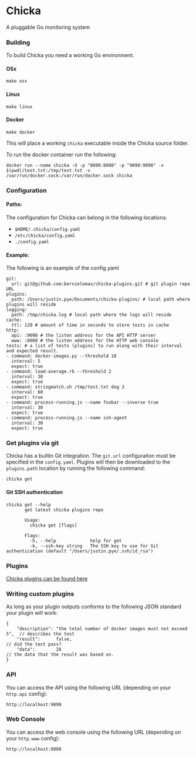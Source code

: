 # Chicka

A pluggable Go monitoring system

### Building

To build Chicka you need a working Go environment.

#### OSx

``` 
make osx
```

#### Linux

``` 
make linux
```

#### Docker

``` 
make docker
```

This will place a working `chicka` executable inside the Chicka source folder.

To run the docker container run the following:

``` 
docker run --name chicka -d -p "8080:8080" -p "9090:9090" -v $(pwd)/test.txt:/tmp/test.txt -v /var/run/docker.sock:/var/run/docker.sock chicka
```

### Configuration

#### Paths:

The configuration for Chicka can belong in the following locations:

* `$HOME/.chicka/config.yaml`
* `/etc/chicka/config.yaml`
* `./config.yaml`

#### Example:

The following is an example of the config.yaml

```
git:
  url: git@github.com:bernielomax/chicka-plugins.git # git plugin repo URL
plugins:
  path: /Users/justin.pye/Documents/chicka-plugins/ # local path where plugins will reside
logging:
  path: /tmp/chicka.log # local path where the logs will reside
cache:
  ttl: 120 # amount of time in seconds to store tests in cache
http:
  api: :9090 # the listen address for the API HTTP server
  www: :8080 # the listen address for the HTTP web console
tests: # a list of tests (plugins) to run along with their interval and expected result.
- command: docker-images.py --threshold 10
  interval: 5
  expect: true
- command: load-average.rb --threshold 2
  interval: 30
  expect: true
- command: stringmatch.sh /tmp/test.txt dog 3
  interval: 60 
  expect: true
- command: process-running.js --name foobar --inverse true
  interval: 30 
  expect: true
- command: process-running.js --name ssh-agent
  interval: 30
  expect: true

```

### Get plugins via git

Chicka has a builtin Git integration. The `git.url` configuraiton must be specified in the `config.yaml`. Plugins will then be downloaded to the `plugins.path` location by running the following command:

```
chicka get
```

#### Git SSH authentication

```
chicka get --help
       get latest chicka plugins repo
       
       Usage:
         chicka get [flags]
       
       Flags:
         -h, --help             help for get
         -k, --ssh-key string   The SSH key to use for Git authentication (default "/Users/justin.pye/.ssh/id_rsa")
```

### Plugins

[Chicka plugins can be found here](https://github.com/bernielomax/chicka-plugins)

### Writing custom plugins

As long as your plugin outputs conforms to the following JSON standard your plugin will work:

```
{
    "description": "the total number of docker images must not exceed 5",  // describes the test
    "result":      false,                                                  // did the test pass?
    "data":        28                                                      // the data that the result was based on.
}
```

### API


You can access the API using the following URL (depending on your `http.api` config):

``` 
http://localhost:9090
```

### Web Console


You can access the web console using the following URL (depending on your `http.www` config):

``` 
http://localhost:8080
```
